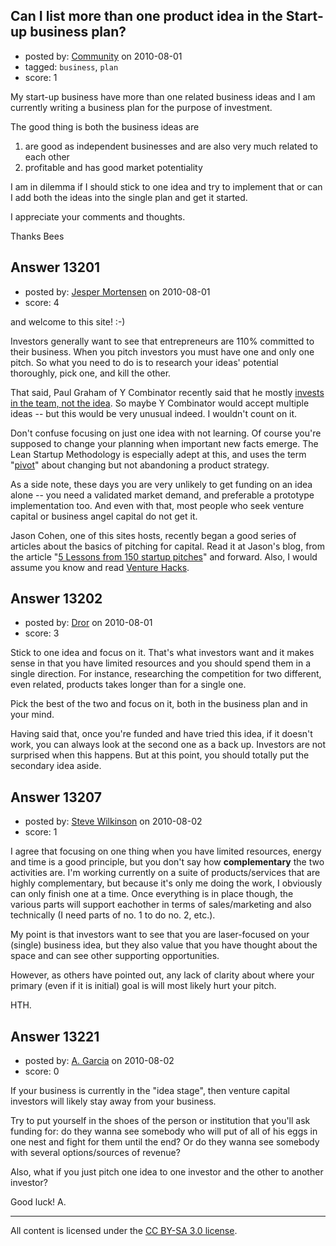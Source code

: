## Can I list more than one product idea in the Start-up business plan?

- posted by: [Community](https://stackexchange.com/users/-1/-1-community) on 2010-08-01
- tagged: `business`, `plan`
- score: 1

My start-up business have more than one related business ideas and I am currently writing a business plan for the purpose of investment.

The good thing is both the business ideas are 

1. are good as independent businesses and are also very much related to each other
2. profitable and has good market potentiality

I am in dilemma if I should stick to one idea and try to implement that or can I add both the ideas into the single plan and get it started.

I appreciate your comments and thoughts.

Thanks
Bees


## Answer 13201

- posted by: [Jesper Mortensen](https://stackexchange.com/users/-1/1261-jesper-mortensen) on 2010-08-01
- score: 4

<p>and welcome to this site! :-)</p>

<p>Investors generally want to see that entrepreneurs are 110% committed to their business. When you pitch investors you must have one and only one pitch. So what you need to do is to research your ideas' potential thoroughly, pick one, and kill the other.</p>

<p>That said, Paul Graham of Y Combinator recently said that he mostly <a href="http://techcrunch.tv/techcrunch-now/watch?id=Jnb3NsMTrCZA-VZmyF2TrCZiUhUyqvL9" rel="nofollow">invests in the team, not the idea</a>. So maybe Y Combinator would accept multiple ideas -- but this would be very unusual indeed. I wouldn't count on it.</p>

<p>Don't confuse focusing on just one idea with not learning. Of course you're supposed to change your planning when important new facts emerge. The Lean Startup Methodology is especially adept at this, and uses the term "<a href="http://www.startuplessonslearned.com/2009/06/pivot-dont-jump-to-new-vision.html" rel="nofollow">pivot</a>" about changing but not abandoning a product strategy.</p>

<p>As a side note, these days you are very unlikely to get funding on an idea alone -- you need a validated market demand, and preferable a prototype implementation too. And even with that, most people who seek venture capital or business angel capital do not get it.</p>

<p>Jason Cohen, one of this sites hosts, recently began a good series of articles about the basics of pitching for capital. Read it at Jason's blog, from the article "<a href="http://blog.asmartbear.com/startup-lesson.html" rel="nofollow">5 Lessons from 150 startup pitches</a>" and forward. Also, I would assume you know and read <a href="http://venturehacks.com/" rel="nofollow">Venture Hacks</a>.</p>



## Answer 13202

- posted by: [Dror](https://stackexchange.com/users/-1/1057-dror) on 2010-08-01
- score: 3

Stick to one idea and focus on it. That's what investors want and it makes sense in that you have limited resources and you should spend them in a single direction. For instance, researching the competition for two different, even related, products takes longer than for a single one.

Pick the best of the two and focus on it, both in the business plan and in your mind.

Having said that, once you're funded and have tried this idea, if it doesn't work, you can always look at the second one as a back up. Investors are not surprised when this happens. But at this point, you should totally put the secondary idea aside.



## Answer 13207

- posted by: [Steve Wilkinson](https://stackexchange.com/users/-1/2177-steve-wilkinson) on 2010-08-02
- score: 1

I agree that focusing on one thing when you have limited resources, energy and time is a good principle, but you don't say how **complementary** the two activities are.  I'm working currently on a suite of products/services that are highly complementary, but because it's only me doing the work, I obviously can only finish one at a time.  Once everything is in place though, the various parts will support eachother in terms of sales/marketing and also technically (I need parts of no. 1 to do no. 2, etc.).

My point is that investors want to see that you are laser-focused on your (single) business idea, but they also value that you have thought about the space and can see other supporting opportunities.  

However, as others have pointed out, any lack of clarity about where your primary (even if it is initial) goal is will most likely hurt your pitch.

HTH.





## Answer 13221

- posted by: [A. Garcia](https://stackexchange.com/users/-1/1659-a-garcia) on 2010-08-02
- score: 0

If your business is currently in the "idea stage", then venture capital investors will likely stay away from your business.

Try to put yourself in the shoes of the person or institution that you'll ask funding for: do they wanna see somebody who will put of all of his eggs in one nest and fight for them until the end? Or do they wanna see somebody with several options/sources of revenue?

Also, what if you just pitch one idea to one investor and the other to another investor? 

Good luck! 
A.




---

All content is licensed under the [CC BY-SA 3.0 license](https://creativecommons.org/licenses/by-sa/3.0/).
